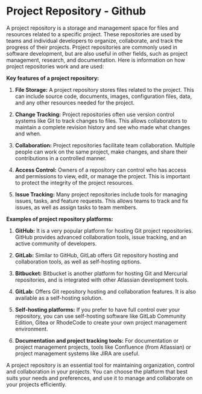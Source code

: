 # Project Repository - Github

A project repository is a storage and management space for files and resources related to a specific project. These repositories are used by teams and individual developers to organize, collaborate, and track the progress of their projects. Project repositories are commonly used in software development, but are also useful in other fields, such as project management, research, and documentation. Here is information on how project repositories work and are used:

**Key features of a project repository:**

1. **File Storage:** A project repository stores files related to the project. This can include source code, documents, images, configuration files, data, and any other resources needed for the project.

2. **Change Tracking:** Project repositories often use version control systems like Git to track changes to files. This allows collaborators to maintain a complete revision history and see who made what changes and when.

3. **Collaboration:** Project repositories facilitate team collaboration. Multiple people can work on the same project, make changes, and share their contributions in a controlled manner.

4. **Access Control:** Owners of a repository can control who has access and permissions to view, edit, or manage the project. This is important to protect the integrity of the project resources.

5. **Issue Tracking:** Many project repositories include tools for managing issues, tasks, and feature requests. This allows teams to track and fix issues, as well as assign tasks to team members.

**Examples of project repository platforms:**

1. **GitHub:** It is a very popular platform for hosting Git project repositories. GitHub provides advanced collaboration tools, issue tracking, and an active community of developers.

2. **GitLab:** Similar to GitHub, GitLab offers Git repository hosting and collaboration tools, as well as self-hosting options.

3. **Bitbucket:** Bitbucket is another platform for hosting Git and Mercurial repositories, and is integrated with other Atlassian development tools.

4. **GitLab:** Offers Git repository hosting and collaboration features. It is also available as a self-hosting solution.

5. **Self-hosting platforms:** If you prefer to have full control over your repository, you can use self-hosting software like GitLab Community Edition, Gitea or RhodeCode to create your own project management environment.

6. **Documentation and project tracking tools:** For documentation or project management projects, tools like Confluence (from Atlassian) or project management systems like JIRA are useful.

A project repository is an essential tool for maintaining organization, control and collaboration in your projects. You can choose the platform that best suits your needs and preferences, and use it to manage and collaborate on your projects efficiently.